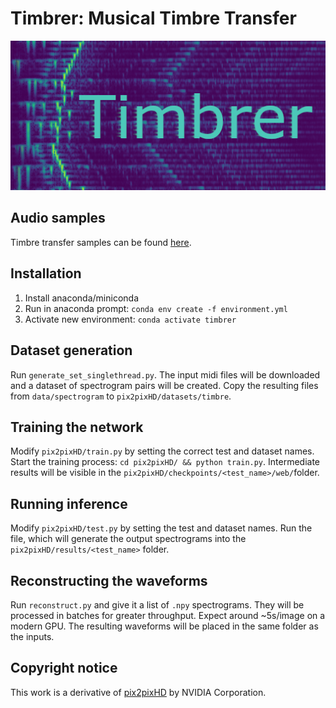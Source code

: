 ﻿Timbrer: Musical Timbre Transfer
====================

![Timbrer](docs/splash.png)

## Audio samples
Timbre transfer samples can be found [here](https://harskish.github.io/Timbrer/index.html).

## Installation

1. Install anaconda/miniconda
2. Run in anaconda prompt: `conda env create -f environment.yml`
3. Activate new environment: `conda activate timbrer`

## Dataset generation
Run `generate_set_singlethread.py`. The input midi files will be downloaded and a dataset of spectrogram pairs will be created. Copy the resulting files from `data/spectrogram` to `pix2pixHD/datasets/timbre`.

## Training the network
Modify `pix2pixHD/train.py` by setting the correct test and dataset names. Start the training process: `cd pix2pixHD/ && python train.py`. Intermediate results will be visible in the `pix2pixHD/checkpoints/<test_name>/web/`folder.

## Running inference
Modify `pix2pixHD/test.py` by setting the test and dataset names. Run the file, which will generate the output spectrograms into the `pix2pixHD/results/<test_name>` folder.

## Reconstructing the waveforms
Run `reconstruct.py` and give it a list of `.npy` spectrograms. They will be processed in batches for greater throughput. Expect around ~5s/image on a modern GPU. The resulting waveforms will be placed in the same folder as the inputs.

## Copyright notice
This work is a derivative of [pix2pixHD](https://github.com/NVIDIA/pix2pixHD) by NVIDIA Corporation.

